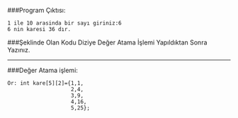 ###Program Çıktısı:
```
1 ile 10 arasinda bir sayı giriniz:6
6 nin karesi 36 dır.
```
###Şeklinde Olan Kodu Diziye Değer Atama İşlemi Yapıldıktan Sonra Yazınız.

-----------------

###Değer Atama işlemi:
```
Ör: int kare[5][2]={1,1,
					2,4,
					3,9,
					4,16,
					5,25};
```					